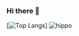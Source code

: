 ### Hi there 👋
[![Top Langs](https://github-readme-stats.vercel.app/api/top-langs/?username=mementosss)]
![hippo](https://media3.giphy.com/media/aUovxH8Vf9qDu/giphy.gif)

<!--
**mementosss/mementosss** is a ✨ _special_ ✨ repository because its `README.md` (this file) appears on your GitHub profile.

Here are some ideas to get you started:

- 🔭 I’m currently working on ...
- 🌱 I’m currently learning ...
- 👯 I’m looking to collaborate on ...
- 🤔 I’m looking for help with ...
- 💬 Ask me about ...
- 📫 How to reach me: ...
- 😄 Pronouns: ...
- ⚡ Fun fact: ...
-->
